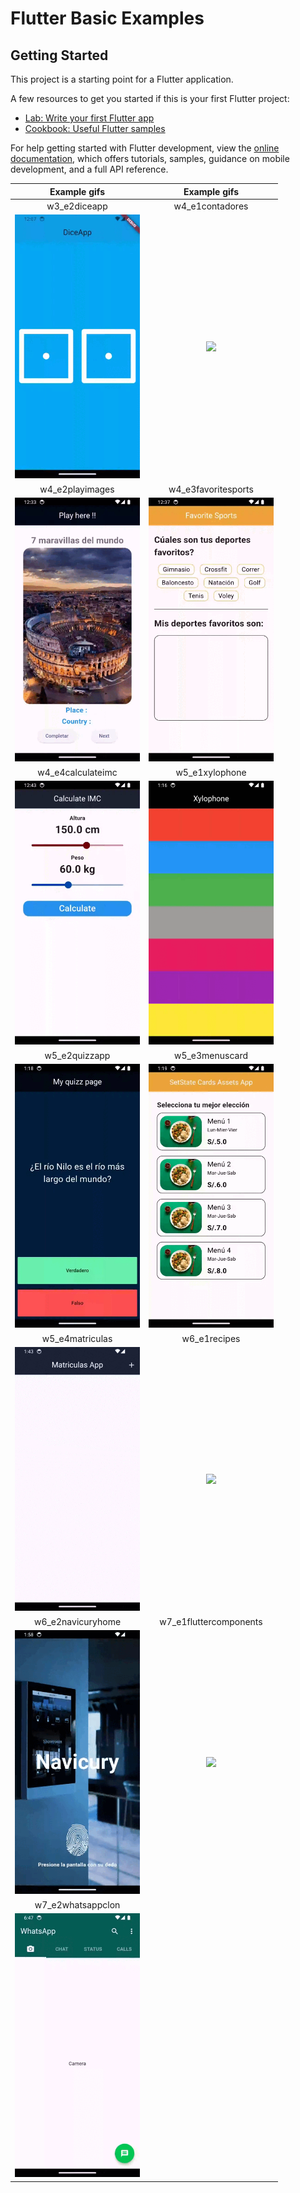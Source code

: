 # Flutter Basic Examples

## Getting Started

This project is a starting point for a Flutter application.

A few resources to get you started if this is your first Flutter project:

- [Lab: Write your first Flutter app](https://docs.flutter.dev/get-started/codelab)
- [Cookbook: Useful Flutter samples](https://docs.flutter.dev/cookbook)

For help getting started with Flutter development, view the
[online documentation](https://docs.flutter.dev/), which offers tutorials,
samples, guidance on mobile development, and a full API reference.

| Example gifs          | Example gifs          |
|:---------------------:|:---------------------:|
| w3_e2diceapp          | w4_e1contadores       |
| <img src="https://raw.githubusercontent.com/RendevMq/MyGIFS/main/w3_e2diceapp.gif?token=GHSAT0AAAAAACLHWJYCRZ3T3M3ABZMY32ACZOQO63Q" width="200px"> | <img src="https://i.gifer.com/3OiOA.gif" width="200px"> |
| w4_e2playimages       | w4_e3favoritesports   |
| <img src="https://raw.githubusercontent.com/RendevMq/MyGIFS/main/w4_e2playimages.gif?token=GHSAT0AAAAAACLHWJYCAQWIQAEDRMZYLUSYZOQPHYA" width="200px"> | <img src="https://raw.githubusercontent.com/RendevMq/MyGIFS/main/w4_e3favoritesports.gif?token=GHSAT0AAAAAACLHWJYDDILSGY7PGGMJDKIMZOQPHFQ" width="200px"> |
| w4_e4calculateimc     | w5_e1xylophone        |
| <img src="https://raw.githubusercontent.com/RendevMq/MyGIFS/main/w4_e4calculateimc.gif?token=GHSAT0AAAAAACLHWJYDQH2VR2N4S32BHLLEZOQPJRQ" width="200px"> | <img src="https://raw.githubusercontent.com/RendevMq/MyGIFS/main/w5_e1xylophone.gif?token=GHSAT0AAAAAACLHWJYDPRMCDO4RW65TOMXAZOQPMAQ" width="200px"> |
| w5_e2quizzapp         | w5_e3menuscard        |
| <img src="https://raw.githubusercontent.com/RendevMq/MyGIFS/main/w5_e2quizzapp.gif?token=GHSAT0AAAAAACLHWJYCZ55GLHETEIV72NSYZOQPMHQ" width="200px"> | <img src="https://raw.githubusercontent.com/RendevMq/MyGIFS/main/w5_e3menuscard.gif?token=GHSAT0AAAAAACLHWJYCBJ6F47PKVUET5YCQZOQPMQQ" width="200px"> |
| w5_e4matriculas       | w6_e1recipes          |
| <img src="https://raw.githubusercontent.com/RendevMq/MyGIFS/main/w5_e4matriculas.gif?token=GHSAT0AAAAAACLHWJYDSPHEAJ3ANPV5UK56ZOQPMXQ" width="200px"> | <img src="https://raw.githubusercontent.com/RendevMq/MyGIFS/main/w6_e1recipes.gif?token=GHSAT0AAAAAACLHWJYCKB3UFEQPRAJQGFNMZOQPNEQ" width="200px"> |
| w6_e2navicuryhome     | w7_e1fluttercomponents|
| <img src="https://raw.githubusercontent.com/RendevMq/MyGIFS/main/w6_e2navicuryhome.gif?token=GHSAT0AAAAAACLHWJYDJUWCTZ273NZP3DQQZOQPNOA" width="200px"> | <img src="https://raw.githubusercontent.com/RendevMq/MyGIFS/main/w7_e1fluttercomponents.gif?token=GHSAT0AAAAAACLHWJYCJYO25BFL55JDXBKQZOQPNWQ" width="200px"> |
| w7_e2whatsappclon     |                       |
| <img src="https://raw.githubusercontent.com/RendevMq/MyGIFS/main/w7_e2whatsappclon.gif?token=GHSAT0AAAAAACLHWJYDWXCVXWRBAJHOAV2GZOQPN6A" width="200px"> |                       |
